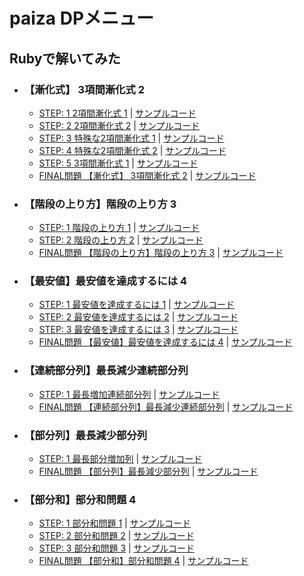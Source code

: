 # paiza DPメニュー

## Rubyで解いてみた

- ### 【漸化式】 3項間漸化式 2
  - [STEP: 1 2項間漸化式 1](https://paiza.jp/works/mondai/dp_primer/dp_primer_recursive_formula_step0) | [サンプルコード]()
  - [STEP: 2 2項間漸化式 2](https://paiza.jp/works/mondai/dp_primer/dp_primer_recursive_formula_step1) | [サンプルコード]()
  - [STEP: 3 特殊な2項間漸化式 1](https://paiza.jp/works/mondai/dp_primer/dp_primer_recursive_formula_step2) | [サンプルコード]()
  - [STEP: 4 特殊な2項間漸化式 2](https://paiza.jp/works/mondai/dp_primer/dp_primer_recursive_formula_step3) | [サンプルコード]()
  - [STEP: 5 3項間漸化式 1](https://paiza.jp/works/mondai/dp_primer/dp_primer_recursive_formula_step4) | [サンプルコード]()
  - [FINAL問題 【漸化式】 3項間漸化式 2](https://paiza.jp/works/mondai/dp_primer/dp_primer_recursive_formula_boss) | [サンプルコード]()

- ### 【階段の上り方】階段の上り方 3
  - [STEP: 1 階段の上り方 1](https://paiza.jp/works/mondai/dp_primer/dp_primer_stairs_step0) | [サンプルコード]()
  - [STEP: 2 階段の上り方 2](https://paiza.jp/works/mondai/dp_primer/dp_primer_stairs_step1) | [サンプルコード]()
  - [FINAL問題 【階段の上り方】階段の上り方 3](https://paiza.jp/works/mondai/dp_primer/dp_primer_stairs_boss) | [サンプルコード]()

- ### 【最安値】最安値を達成するには 4
  - [STEP: 1 最安値を達成するには 1](https://paiza.jp/works/mondai/dp_primer/dp_primer_apples_step0) | [サンプルコード]()
  - [STEP: 2 最安値を達成するには 2](https://paiza.jp/works/mondai/dp_primer/dp_primer_apples_step1) | [サンプルコード]()
  - [STEP: 3 最安値を達成するには 3](https://paiza.jp/works/mondai/dp_primer/dp_primer_apples_step2) | [サンプルコード]()
  - [FINAL問題 【最安値】最安値を達成するには 4](https://paiza.jp/works/mondai/dp_primer/dp_primer_apples_boss) | [サンプルコード]()

- ### 【連続部分列】最長減少連続部分列
  - [STEP: 1 最長増加連続部分列](https://paiza.jp/works/mondai/dp_primer/dp_primer_lis_continuous_step0) | [サンプルコード]()
  - [FINAL問題 【連続部分列】最長減少連続部分列](https://paiza.jp/works/mondai/dp_primer/dp_primer_lis_continuous_boss) | [サンプルコード]()

- ### 【部分列】最長減少部分列
  - [STEP: 1 最長部分増加列](https://paiza.jp/works/mondai/dp_primer/dp_primer_lis_step0) | [サンプルコード]()
  - [FINAL問題 【部分列】最長減少部分列](https://paiza.jp/works/mondai/dp_primer/dp_primer_lis_boss) | [サンプルコード]()

- ### 【部分和】部分和問題 4
  - [STEP: 1 部分和問題 1](https://paiza.jp/works/mondai/dp_primer/dp_primer_partial_sums_step0) | [サンプルコード]()
  - [STEP: 2 部分和問題 2](https://paiza.jp/works/mondai/dp_primer/dp_primer_partial_sums_step1) | [サンプルコード]()
  - [STEP: 3 部分和問題 3](https://paiza.jp/works/mondai/dp_primer/dp_primer_partial_sums_step2) | [サンプルコード]()
  - [FINAL問題 【部分和】部分和問題 4](https://paiza.jp/works/mondai/dp_primer/dp_primer_partial_sums_boss) | [サンプルコード]()
  
